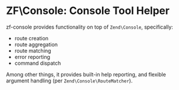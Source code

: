 ZF\Console: Console Tool Helper
===============================

zf-console provides functionality on top of `Zend\Console`, specifically:

- route creation
- route aggregation
- route matching
- error reporting
- command dispatch

Among other things, it provides built-in help reporting, and flexible argument
handling (per `Zend\Console\RouteMatcher`).
